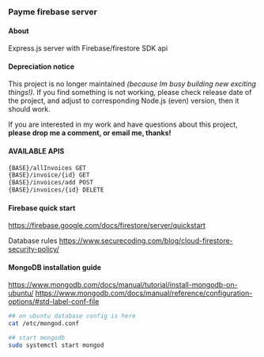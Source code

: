 ### Payme firebase server


#### About
Express.js server with Firebase/firestore SDK api


#### Depreciation notice
This project is no longer maintained *(because Im busy building new exciting things!).* If you find something is not working, please check release date of the project, and adjust to corresponding Node.js (even) version, then it should work.

If you are interested in my work and have questions about this project, **please drop me a comment, or email me, thanks!**




#### AVAILABLE APIS

```sh
{BASE}/allInvoices GET
{BASE}/invoice/{id} GET
{BASE}/invoices/add POST
{BASE}/invoices/{id} DELETE
```

#### Firebase quick start
https://firebase.google.com/docs/firestore/server/quickstart

Database rules
https://www.securecoding.com/blog/cloud-firestore-security-policy/


#### MongoDB installation guide
https://www.mongodb.com/docs/manual/tutorial/install-mongodb-on-ubuntu/
https://www.mongodb.com/docs/manual/reference/configuration-options/#std-label-conf-file

```sh
## on ubuntu database config is here
cat /etc/mongod.conf

## start mongodb
sudo systemctl start mongod
```

